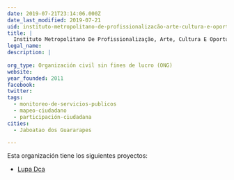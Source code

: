 ```yaml
---
date: 2019-07-21T23:14:06.000Z
date_last_modified: 2019-07-21
uid: instituto-metropolitano-de-profissionalizacão-arte-cultura-e-oportunidades-impacto
title: |
  Instituto Metropolitano De Profissionalização, Arte, Cultura E Oportunidades - Impacto
legal_name: 
description: |
  
org_type: Organización civil sin fines de lucro (ONG)
website: 
year_founded: 2011
facebook: 
twitter: 
tags:
  - monitoreo-de-servicios-publicos
  - mapeo-ciudadano
  - participación-ciudadana
cities: 
  - Jaboatao dos Guararapes

---
```


Esta organización tiene los siguientes proyectos:

- [Lupa Dca](/proyectos/lupa-dca)
